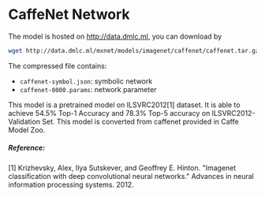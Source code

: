 # CaffeNet Network

The model is hosted on http://data.dmlc.ml, you can download by

```bash
wget http://data.dmlc.ml/mxnet/models/imagenet/caffenet/caffenet.tar.gz
```

The compressed file contains:

- ```caffenet-symbol.json```: symbolic network
- ```caffenet-0000.params```: network parameter

This model is a pretrained model on ILSVRC2012[1] dataset. It is able to achieve 54.5% Top-1 Accuracy and 78.3% Top-5 accuracy on ILSVRC2012-Validation Set. This model is converted from caffenet provided in Caffe Model Zoo.


##### Reference:

[1] Krizhevsky, Alex, Ilya Sutskever, and Geoffrey E. Hinton. "Imagenet classification with deep convolutional neural networks." Advances in neural information processing systems. 2012.
